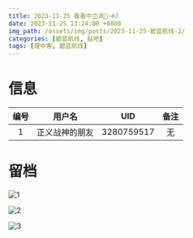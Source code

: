 ```yaml
---
title: 2023-11-25 看看中立派🤣~#2
date: 2023-11-25 13:24:00 +0800
img_path: /assets/img/posts/2023-11-25-碧蓝航线-2/
categories: [碧蓝航线, 贴吧]
tags: [理中客, 碧蓝航线]
---
```


# 信息

| 编号 |     用户名     |    UID     | 备注 |
| :--: | :------------: | :--------: | :--: |
|  1   | 正义战神的朋友 | 3280759517 |  无  |

# 留档

![1](1.jpg)

![2](2.jpg)

![3](3.jpg)